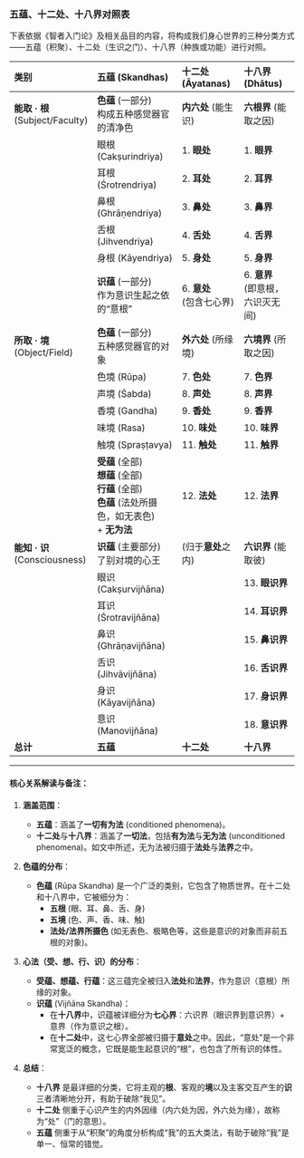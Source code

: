### 五蕴、十二处、十八界对照表

下表依据《智者入门论》及相关品目的内容，将构成我们身心世界的三种分类方式——五蕴（积聚）、十二处（生识之门）、十八界（种族或功能）进行对照。

| 类别 | **五蕴 (Skandhas)** | **十二处 (Āyatanas)** | **十八界 (Dhātus)** |
| :--- | :--- | :--- | :--- |
| **能取 · 根**<br>(Subject/Faculty) | **色蕴** (一部分)<br>构成五种感觉器官的清净色 | **内六处** (能生识) | **六根界** (能取之因) |
| | 眼根 (Cakṣurindriya) | 1. **眼处** | 1. **眼界** |
| | 耳根 (Śrotrendriya) | 2. **耳处** | 2. **耳界** |
| | 鼻根 (Ghrāṇendriya) | 3. **鼻处** | 3. **鼻界** |
| | 舌根 (Jihvendriya) | 4. **舌处** | 4. **舌界** |
| | 身根 (Kāyendriya) | 5. **身处** | 5. **身界** |
| | **识蕴** (一部分)<br>作为意识生起之依的“意根” | 6. **意处**<br>(包含七心界) | 6. **意界**<br>(即意根，六识灭无间) |
| **所取 · 境**<br>(Object/Field) | **色蕴** (一部分)<br>五种感觉器官的对象 | **外六处** (所缘境) | **六境界** (所取之因) |
| | 色境 (Rūpa) | 7. **色处** | 7. **色界** |
| | 声境 (Śabda) | 8. **声处** | 8. **声界** |
| | 香境 (Gandha) | 9. **香处** | 9. **香界** |
| | 味境 (Rasa) | 10. **味处** | 10. **味界** |
| | 触境 (Spraṣṭavya) | 11. **触处** | 11. **触界** |
| | **受蕴** (全部)<br>**想蕴** (全部)<br>**行蕴** (全部)<br>**色蕴** (法处所摄色，如无表色)<br>+ **无为法** | 12. **法处** | 12. **法界** |
| **能知 · 识**<br>(Consciousness) | **识蕴** (主要部分)<br>了别对境的心王 | (归于**意处**之内) | **六识界** (能取彼) |
| | 眼识 (Cakṣurvijñāna) | | 13. **眼识界** |
| | 耳识 (Śrotravijñāna) | | 14. **耳识界** |
| | 鼻识 (Ghrāṇavijñāna) | | 15. **鼻识界** |
| | 舌识 (Jihvāvijñāna) | | 16. **舌识界** |
| | 身识 (Kāyavijñāna) | | 17. **身识界** |
| | 意识 (Manovijñāna) | | 18. **意识界** |
| **总计** | **五蕴** | **十二处** | **十八界** |

---

#### **核心关系解读与备注：**

1.  **涵盖范围**：
    *   **五蕴**：涵盖了**一切有为法** (conditioned phenomena)。
    *   **十二处**与**十八界**：涵盖了**一切法**，包括**有为法**与**无为法** (unconditioned phenomena)。如文中所述，无为法被归摄于**法处**与**法界**之中。

2.  **色蕴的分布**：
    *   **色蕴** (Rūpa Skandha) 是一个广泛的类别，它包含了物质世界。在十二处和十八界中，它被细分为：
        *   **五根** (眼、耳、鼻、舌、身)
        *   **五境** (色、声、香、味、触)
        *   **法处/法界所摄色** (如无表色、极略色等，这些是意识的对象而非前五根的对象)。

3.  **心法（受、想、行、识）的分布**：
    *   **受蕴、想蕴、行蕴**：这三蕴完全被归入**法处**和**法界**，作为意识（意根）所缘的对象。
    *   **识蕴** (Vijñāna Skandha)：
        *   在**十八界**中，识蕴被详细分为**七心界**：六识界（眼识界到意识界）+ 意界（作为意识之根）。
        *   在**十二处**中，这七心界全部被归摄于**意处**之中。因此，“意处”是一个非常宽泛的概念，它既是能生起意识的“根”，也包含了所有识的体性。

4.  **总结**：
    *   **十八界** 是最详细的分类，它将主观的**根**、客观的**境**以及主客交互产生的**识**三者清晰地分开，有助于破除“我见”。
    *   **十二处** 侧重于心识产生的内外因缘（内六处为因，外六处为缘），故称为“处”（门的意思）。
    *   **五蕴** 侧重于从“积聚”的角度分析构成“我”的五大类法，有助于破除“我”是单一、恒常的错觉。
